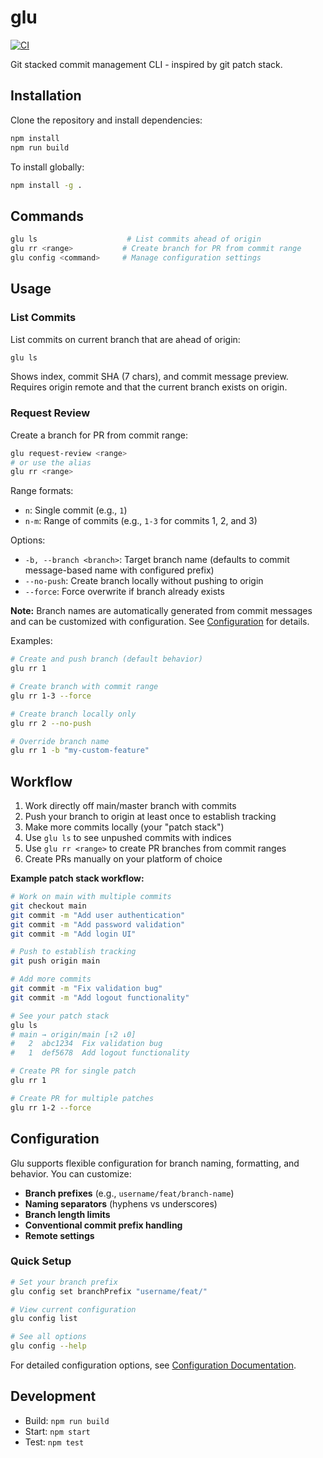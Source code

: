 # glu

[![CI](https://github.com/LachlanMcCulloch/glu/actions/workflows/ci.yml/badge.svg)](https://github.com/LachlanMcCulloch/glu/actions/workflows/ci.yml)

Git stacked commit management CLI - inspired by git patch stack.

## Installation

Clone the repository and install dependencies:

```bash
npm install
npm run build
```

To install globally:

```bash
npm install -g .
```

## Commands

```bash
glu ls                    # List commits ahead of origin
glu rr <range>           # Create branch for PR from commit range
glu config <command>     # Manage configuration settings
```

## Usage

### List Commits

List commits on current branch that are ahead of origin:

```bash
glu ls
```

Shows index, commit SHA (7 chars), and commit message preview. Requires origin remote and that the current branch exists on origin.

### Request Review

Create a branch for PR from commit range:

```bash
glu request-review <range>
# or use the alias
glu rr <range>
```

Range formats:

- `n`: Single commit (e.g., `1`)
- `n-m`: Range of commits (e.g., `1-3` for commits 1, 2, and 3)

Options:

- `-b, --branch <branch>`: Target branch name (defaults to commit message-based name with configured prefix)
- `--no-push`: Create branch locally without pushing to origin
- `--force`: Force overwrite if branch already exists

**Note:** Branch names are automatically generated from commit messages and can be customized with configuration. See [Configuration](docs/configuration.md) for details.

Examples:

```bash
# Create and push branch (default behavior)
glu rr 1

# Create branch with commit range
glu rr 1-3 --force

# Create branch locally only
glu rr 2 --no-push

# Override branch name
glu rr 1 -b "my-custom-feature"
```

## Workflow

1. Work directly off main/master branch with commits
2. Push your branch to origin at least once to establish tracking
3. Make more commits locally (your "patch stack")
4. Use `glu ls` to see unpushed commits with indices
5. Use `glu rr <range>` to create PR branches from commit ranges
6. Create PRs manually on your platform of choice

**Example patch stack workflow:**

```bash
# Work on main with multiple commits
git checkout main
git commit -m "Add user authentication"
git commit -m "Add password validation"
git commit -m "Add login UI"

# Push to establish tracking
git push origin main

# Add more commits
git commit -m "Fix validation bug"
git commit -m "Add logout functionality"

# See your patch stack
glu ls
# main → origin/main [↑2 ↓0]
#   2  abc1234  Fix validation bug
#   1  def5678  Add logout functionality

# Create PR for single patch
glu rr 1

# Create PR for multiple patches
glu rr 1-2 --force
```

## Configuration

Glu supports flexible configuration for branch naming, formatting, and behavior. You can customize:

- **Branch prefixes** (e.g., `username/feat/branch-name`)
- **Naming separators** (hyphens vs underscores)
- **Branch length limits**
- **Conventional commit prefix handling**
- **Remote settings**

### Quick Setup

```bash
# Set your branch prefix
glu config set branchPrefix "username/feat/"

# View current configuration
glu config list

# See all options
glu config --help
```

For detailed configuration options, see [Configuration Documentation](docs/configuration.md).

## Development

- Build: `npm run build`
- Start: `npm start`
- Test: `npm test`
